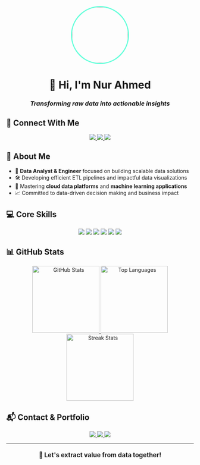 <div align="center">
  <img src="https://github.com/nurahmed12.png" width="150" height="150" style="border-radius:50%;border:3px solid #64ffda">
  <h1>👋 Hi, I'm Nur Ahmed</h1>
  <h3><em>Transforming raw data into actionable insights</em></h3>
</div>

## 🔗 Connect With Me
<div align="center">
  <a href="https://github.com/nurahmed12" target="_blank">
    <img src="https://img.shields.io/badge/GitHub-Profile-100000?style=for-the-badge&logo=github&logoColor=white">
  </a>
  <a href="https://linkedin.com/in/nurahmed12" target="_blank">
    <img src="https://img.shields.io/badge/LinkedIn-Connect-0077B5?style=for-the-badge&logo=linkedin&logoColor=white">
  </a>
  <a href="mailto:officialme.nurahmed@gmail.com" target="_blank">
    <img src="https://img.shields.io/badge/Email-Contact-D14836?style=for-the-badge&logo=gmail&logoColor=white">
  </a>
</div>

## 📌 About Me
- 🔭 **Data Analyst & Engineer** focused on building scalable data solutions
- 🛠️ Developing efficient ETL pipelines and impactful data visualizations
- 🌱 Mastering **cloud data platforms** and **machine learning applications**
- 📈 Committed to data-driven decision making and business impact

## 💻 Core Skills
<div align="center">
  <img src="https://img.shields.io/badge/SQL-4479A1?style=flat&logo=postgresql&logoColor=white">
  <img src="https://img.shields.io/badge/Python-3776AB?style=flat&logo=python&logoColor=white">
  <img src="https://img.shields.io/badge/Data_Visualization-FF7139?style=flat&logo=powerbi&logoColor=white">
  <img src="https://img.shields.io/badge/ETL/Data_Pipelines-01BEFE?style=flat&logo=apacheairflow&logoColor=white">
  <img src="https://img.shields.io/badge/Cloud_Platforms-232F3E?style=flat&logo=amazonaws&logoColor=white">
  <img src="https://img.shields.io/badge/Statistical_Analysis-0088CC?style=flat&logo=scikitlearn&logoColor=white">
</div>

## 📊 GitHub Stats
<div align="center">
  <a href="https://github.com/nurahmed12">
    <img height="180em" src="https://github-readme-stats.vercel.app/api?username=nurahmed12&show_icons=true&theme=radical&count_private=true&hide_border=true&include_all_commits=true" alt="GitHub Stats">
  </a>
  <a href="https://github.com/nurahmed12">
    <img height="180em" src="https://github-readme-stats.vercel.app/api/top-langs/?username=nurahmed12&layout=compact&theme=radical&hide_border=true&langs_count=6" alt="Top Languages">
  </a>
  <a href="https://github.com/nurahmed12">
    <img height="180em" src="https://streak-stats.demolab.com?user=nurahmed12&theme=radical&hide_border=true&date_format=j%20M%5B%20Y%5D" alt="Streak Stats">
  </a>
</div>

## 📬 Contact & Portfolio
<div align="center">
  <a href="https://github.com/nurahmed12?tab=repositories" target="_blank">
    <img src="https://img.shields.io/badge/Portfolio-View_Projects-FF7139?style=for-the-badge&logo=google-chrome&logoColor=white">
  </a>
  <a href="mailto:officialme.nurahmed@gmail.com" target="_blank">
    <img src="https://img.shields.io/badge/Email-officialme.nurahmed@gmail.com-D14836?style=for-the-badge&logo=gmail&logoColor=white">
  </a>
  <a href="https://linkedin.com/in/nurahmed12" target="_blank">
    <img src="https://img.shields.io/badge/LinkedIn-Connect_Professionally-0077B5?style=for-the-badge&logo=linkedin&logoColor=white">
  </a>
</div>

---
<div align="center" style="font-size:1.2em;font-weight:bold;margin-top:20px">
  🚀 Let's extract value from data together!
</div>
